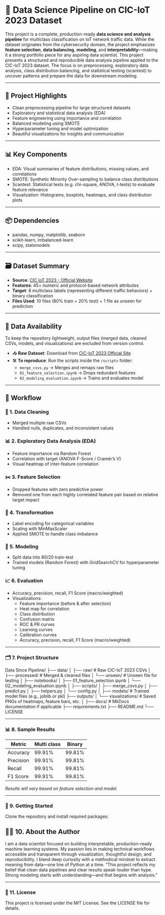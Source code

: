  # 🧠 Data Science Pipeline on CIC-IoT 2023 Dataset

This project is a complete, production-ready **data science and analysis pipeline** for multiclass classification on IoT network traffic data. While the dataset originates from the cybersecurity domain, the project emphasizes **feature selection**, **data balancing**, **modeling**, and **interpretability**—making it a strong portfolio piece for any aspiring data scientist. This project presents a structured and reproducible data analysis pipeline applied to the CIC-IoT 2023 dataset. The focus is on preprocessing, exploratory data analysis, class distribution balancing, and statistical testing (scantest) to uncover patterns and prepare the data for downstream modeling.

---

## 📌 Project Highlights

- Clean preprocessing pipeline for large structured datasets
- Exploratory and statistical data analysis (EDA)
- Feature engineering using importance and correlation
- Balanced modeling using SMOTE
- Hyperparameter tuning and model optimization
- Beautiful visualizations for insights and communication

---

## 📊 Key Components
- EDA: Visual summaries of feature distributions, missing values, and correlations
- SMOTE: Synthetic Minority Over-sampling to balance class distributions
- Scantest: Statistical tests (e.g. chi-square, ANOVA, t-tests) to evaluate feature relevance
- Visualization: Histograms, boxplots, heatmaps, and class distribution plots

---

## 📦 Dependencies
- pandas, numpy, matplotlib, seaborn
- scikit-learn, imbalanced-learn
- scipy, statsmodels

---

## 🗃️ Dataset Summary

- **Source**: [CIC IoT 2023 - Official Website](https://www.unb.ca/cic/datasets/iot-2023.html)
- **Features**: 45+ numeric and protocol-based network attributes
- **Target**: 8 multiclass labels (representing different traffic behaviors) + binary classification
- **Files Used**: 10 files (80% train + 20% test) + 1 file as unseen for prediction

---

## 📁 Data Availability

To keep the repository lightweight, output files (merged data, cleaned CSVs, models, and visualizations) are excluded from version control.

- 📥 **Raw Dataset**: Download from [CIC-IoT 2023 Official Site](https://www.unb.ca/cic/datasets/iot-2023.html)
- 🛠 **To reproduce**: Run the scripts inside the `/scripts` folder:
  - `merge_csvs.py` → Merges and remaps raw files
  - `01_feature_selection.ipynb` → Drops redundant features
  - `02_modeling_evaluation.ipynb` → Trains and evaluates model

 ---

## 🔧 Workflow

### 🧹 1. Data Cleaning
- Merged multiple raw CSVs
- Handled nulls, duplicates, and inconsistent values

### 📊 2. Exploratory Data Analysis (EDA)
- Feature importance via Random Forest
- Correlation with target (ANOVA F-Score / Cramér’s V)
- Visual heatmap of inter-feature correlation

### ✂️ 3. Feature Selection
- Dropped features with zero predictive power
- Removed one from each highly correlated feature pair based on relative target impact

### 🔄 4. Transformation
- Label encoding for categorical variables
- Scaling with MinMaxScaler
- Applied SMOTE to handle class imbalance

### 🤖 5. Modeling
- Split data into 80/20 train-test
- Trained models (Random Forest) with GridSearchCV for hyperparameter tuning

### 📈 6. Evaluation
- Accuracy, precision, recall, F1 Score (macro/weighted)
- Visualizations:
  - Feature importance (before & after selection)
  - Heat map for correlation
  - Class distribution
  - Confusion matrix
  - ROC & PR curves
  - Learning curves
  - Calibration curves
  - Accuracy, precision, recall, F1 Score (macro/weighted)

---

### 🗂️ 7. Project Structure

Data Since Pipeline/
├── data/
│   ├── raw/             # Raw CIC-IoT 2023 CSVs
│   ├── processed/       # Merged & cleaned files
│   └── unseen/          # Unseen file for testing
│
├── notebooks/
│   ├── 01_feature_selection.ipynb
│   └── 02_modeling_evaluation.ipynb
│
├── scripts/
│   ├── merge_csvs.py
│   ├── predict.py
│   ├── helpers.py
│   └── config.py
│
├── models/                # Trained model files (e.g., joblib or pkl)
├── outputs/
│   └── visualizations/    # Saved PNGs of heatmaps, feature bars, etc.
│
├── docs/                  # MkDocs documentation if applicable
├── requirements.txt
├── README.md
└── LICENSE


---

### 📊 8. Sample Results

| Metric     | Multi class  | Binary       |
|------------|--------------|--------------|
| Accuracy   | 99.91%       | 99.81%       |
| Precision  | 99.91%       | 99.81%       |
| Recall     | 99.91%       | 99.81%       |
| F1 Score   | 99.91%       | 99.81%       |

*Results will vary based on feature selection and model.*

---

### 🚀 9. Getting Started

Clone the repository and install required packages:


## 🧑‍💻 10. About the Author
I am a data scientist focused on building interpretable, production-ready machine learning systems. My passion lies in making technical workflows accessible and transparent through visualization, thoughtful design, and reproducibility. I blend deep curiosity with a methodical mindset to extract meaning from data—one line of Python at a time.
“This project reflects my belief that clean data pipelines and clear results speak louder than hype. Strong modeling starts with understanding—and that begins with analysis.”

---

### 📄 11. License
This project is licensed under the MIT License. See the LICENSE file for details.
